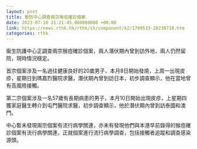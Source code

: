 ```yaml
---
layout: post
title: 衞防中心調查兩宗猴痘確診個案
date: 2023-07-18 21:21:45.000000000 +08:00
link: https://news.rthk.hk/rthk/ch/component/k2/1709533-20230718.htm
categories: rthk
---
```


衞生防護中心正調查兩宗猴痘確診個案，兩人潛伏期內曾到訪外地，兩人仍然留院，現時情況穩定。

首宗個案涉及一名過往健康良好的20歲男子，本月8日開始發燒，上周一出現皮疹，星期日到瑪嘉烈醫院求醫，潛伏期內曾到訪日本，初步調查顯示，他在當地曾有高風險接觸。

第二宗個案涉及一名57歲有長期病患的男子，本月10日開始出現皮疹，上星期四獲家庭醫生轉介到屯門醫院求醫，初步調查顯示，他於潛伏期內曾到訪泰國和澳門。

中心暫未發現兩宗個案有流行病學關連，亦未有發現他們與本港早前錄得的猴痘確診個案有流行病學關連，正就個案進行流行病學調查，包括接觸者追蹤和調查感染源頭。

